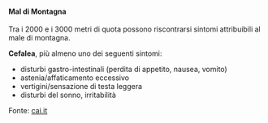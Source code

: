 #### Mal di Montagna

Tra i 2000 e i 3000 metri di quota possono riscontrarsi sintomi attribuibili al male di montagna.

**Cefalea**, più almeno uno dei seguenti sintomi:

- disturbi gastro-intestinali (perdita di appetito, nausea, vomito)
- astenia/affaticamento eccessivo
- vertigini/sensazione di testa leggera
- disturbi del sonno, irritabilità


Fonte:
<a href="https://www.cai.it/organo_tecnico/commissione-centrale-medica/lalta-quota-e-gli-effetti-sullorganismo/" target="_blank">
cai.it
</a>


<aside class="notes">
</aside>
